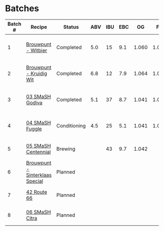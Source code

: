# Batches

| Batch # | Recipe                                               | Status       | ABV | IBU | EBC | OG    | FG    | BJCP Style               | Type               |
|---------|------------------------------------------------------|--------------|-----|-----|-----|-------|-------|--------------------------|--------------------|
| 1       | [Brouwpunt - Witbier](batch_1/README.md)             | Completed    | 5.0 | 15  | 9.1 | 1.060 | 1.022 | 24A Witbier              | All Grain brew kit |
| 2       | [Brouwpunt - Kruidig Wit](batch_2/README.md)         | Completed    | 6.8 | 12  | 7.9 | 1.064 | 1.012 | 24A Witbier              | All Grain brew kit |
| 3       | [03 SMaSH Godiva](batch_3/README.md)                 | Completed    | 5.1 | 37  | 8.7 | 1.041 | 1.002 | 12A British Golden Ale   | All Grain          |
| 4       | [04 SMaSH Fuggle](batch_4/README.md)                 | Conditioning | 4.5 | 25  | 5.1 | 1.041 | 1.007 | 12A British Golden Ale   | All Grain          |
| 5       | [05 SMaSH Centennial](batch_5/README.md)             | Brewing      |     | 43  | 9.7 | 1.042 |       | 18B American Pale Ale    | All Grain          |
| 6       | [Brouwpunt - Sinterklaas Special](batch_6/README.md) | Planned      |     |     |     |       |       | 30B Autumn Seasonal Beer | All Grain          |
| 7       | [42 Route 66](batch_7/README.md)                     | Planned      |     |     |     |       |       | 21B New England IPA      | All Grain          |
| 8       | [06 SMaSH Citra](batch_8/README.md)                  | Planned      |     |     |     |       |       | 18B American Pale Ale    | All Grain          |
